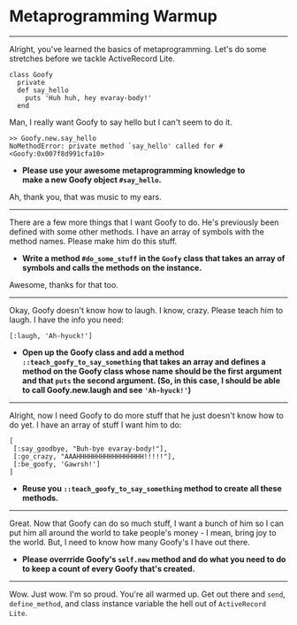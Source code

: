 # Metaprogramming Warmup
------------------------

Alright, you've learned the basics of metaprogramming. Let's do some stretches before we tackle ActiveRecord Lite.

```
class Goofy
  private
  def say_hello
    puts 'Huh huh, hey evaray-body!'
  end
```

Man, I really want Goofy to say hello but I can't seem to do it.

```
>> Goofy.new.say_hello
NoMethodError: private method `say_hello' called for #<Goofy:0x007f8d991cfa10>
```

* **Please use your awesome metaprogramming knowledge to   
   make a new Goofy object `#say_hello`.**

Ah, thank you, that was music to my ears.

---------------------------------------------------------

There are a few more things that I want Goofy to do. He's previously been defined with some other methods. I have an array of symbols with the method names. Please make him do this stuff.

* **Write a method `#do_some_stuff` in the `Goofy` class that takes an array of symbols and calls the methods on the instance.**
   
Awesome, thanks for that too.

---------------------------------------------------------

Okay, Goofy doesn't know how to laugh. I know, crazy. Please teach him to laugh. I have the info you need:

```
[:laugh, 'Ah-hyuck!']
```

* **Open up the Goofy class and add a method `::teach_goofy_to_say_something` that takes an array and defines a method on the Goofy class whose name should be the first argument and that `puts` the second argument. (So, in this case, I should be able to call Goofy.new.laugh and see `'Ah-hyuck!'`)**

---------------------------------------------------------

Alright, now I need Goofy to do more stuff that he just doesn't know how to do yet. I have an array of stuff I want him to do:

```
[
 [:say_goodbye, "Buh-bye evaray-body!"], 
 [:go_crazy, "AAAHHHHHHHHHHHHHHHHH!!!!!"], 
 [:be_goofy, 'Gawrsh!']
]
```

* **Reuse you `::teach_goofy_to_say_something` method to create all these methods.**

---------------------------------------------------------

Great. Now that Goofy can do so much stuff, I want a bunch of him so I can put him all around the world to take people's money - I mean, bring joy to the world. But, I need to know how many Goofy's I have out there.

* **Please overrride Goofy's `self.new` method and do what you need to do to keep a count of every Goofy that's created.**

---------------------------------------------------------

Wow. Just wow. I'm so proud. You're all warmed up. Get out there and `send`, `define_method`, and class instance variable the hell out of `ActiveRecord Lite`.
